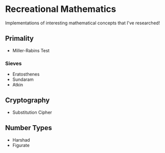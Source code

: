 # Recreational Mathematics
Implementations of interesting mathematical concepts that I've researched!

## Primality
- Miller-Rabins Test
    
### Sieves
- Eratosthenes
- Sundaram
- Atkin

## Cryptography
- Substitution Cipher

## Number Types
- Harshad
- Figurate
